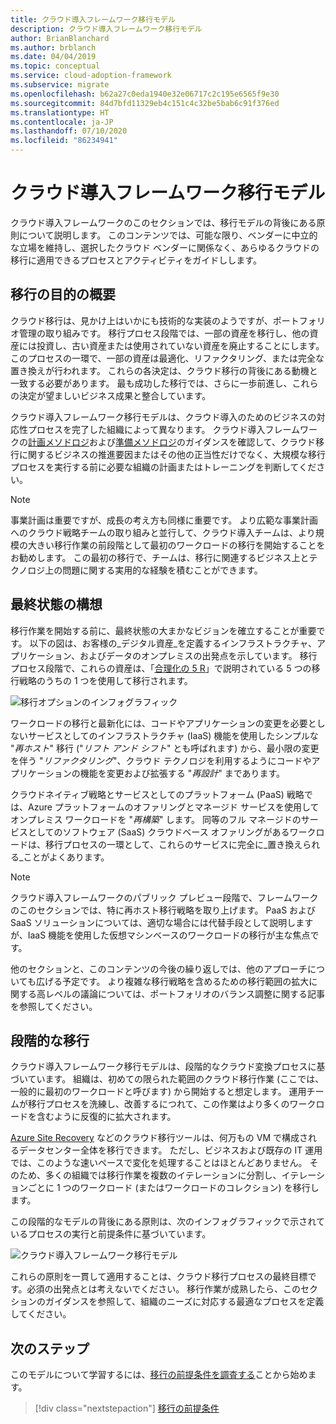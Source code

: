 ```yaml
---
title: クラウド導入フレームワーク移行モデル
description: クラウド導入フレームワーク移行モデル
author: BrianBlanchard
ms.author: brblanch
ms.date: 04/04/2019
ms.topic: conceptual
ms.service: cloud-adoption-framework
ms.subservice: migrate
ms.openlocfilehash: b62a27c0eda1940e32e06717c2c195e6565f9e30
ms.sourcegitcommit: 84d7bfd11329eb4c151c4c32be5bab6c91f376ed
ms.translationtype: HT
ms.contentlocale: ja-JP
ms.lasthandoff: 07/10/2020
ms.locfileid: "86234941"
---
```

# <a name="cloud-adoption-framework-migration-model"></a>クラウド導入フレームワーク移行モデル

クラウド導入フレームワークのこのセクションでは、移行モデルの背後にある原則について説明します。 このコンテンツでは、可能な限り、ベンダーに中立的な立場を維持し、選択したクラウド ベンダーに関係なく、あらゆるクラウドの移行に適用できるプロセスとアクティビティをガイドしします。

## <a name="understand-migration-motivations"></a>移行の目的の概要

クラウド移行は、見かけ上はいかにも技術的な実装のようですが、ポートフォリオ管理の取り組みです。 移行プロセス段階では、一部の資産を移行し、他の資産には投資し、古い資産または使用されていない資産を廃止することにします。 このプロセスの一環で、一部の資産は最適化、リファクタリング、または完全な置き換えが行われます。 これらの各決定は、クラウド移行の背後にある動機と一致する必要があります。 最も成功した移行では、さらに一歩前進し、これらの決定が望ましいビジネス成果と整合しています。

クラウド導入フレームワーク移行モデルは、クラウド導入のためのビジネスの対応性プロセスを完了した組織によって異なります。 クラウド導入フレームワークの[計画メソドロジ](../../plan/index.md)および[準備メソドロジ](../../ready/index.md)のガイダンスを確認して、クラウド移行に関するビジネスの推進要因またはその他の正当性だけでなく、大規模な移行プロセスを実行する前に必要な組織の計画またはトレーニングを判断してください。

> [!NOTE]
> 事業計画は重要ですが、成長の考え方も同様に重要です。 より広範な事業計画へのクラウド戦略チームの取り組みと並行して、クラウド導入チームは、より規模の大きい移行作業の前段階として最初のワークロードの移行を開始することをお勧めします。 この最初の移行で、チームは、移行に関連するビジネス上とテクノロジ上の問題に関する実用的な経験を積むことができます。

## <a name="envision-an-end-state"></a>最終状態の構想

移行作業を開始する前に、最終状態の大まかなビジョンを確立することが重要です。 以下の図は、お客様の_デジタル資産_を定義するインフラストラクチャ、アプリケーション、およびデータのオンプレミスの出発点を示しています。 移行プロセス段階で、これらの資産は、「[合理化の 5 R](../../digital-estate/5-rs-of-rationalization.md)」で説明されている 5 つの移行戦略のうちの 1 つを使用して移行されます。

![移行オプションのインフォグラフィック](../../_images/migrate/migration-options.png)

ワークロードの移行と最新化には、コードやアプリケーションの変更を必要としないサービスとしてのインフラストラクチャ (IaaS) 機能を使用したシンプルな "_再ホスト_" 移行 ("_リフト アンド シフト_" とも呼ばれます) から、最小限の変更を伴う "_リファクタリング_"、クラウド テクノロジを利用するようにコードやアプリケーションの機能を変更および拡張する "_再設計_" まであります。

クラウドネイティブ戦略とサービスとしてのプラットフォーム (PaaS) 戦略では、Azure プラットフォームのオファリングとマネージド サービスを使用してオンプレミス ワークロードを "_再構築_" します。 同等のフル マネージドのサービスとしてのソフトウェア (SaaS) クラウドベース オファリングがあるワークロードは、移行プロセスの一環として、これらのサービスに完全に_置き換えられる_ことがよくあります。

> [!NOTE]
> クラウド導入フレームワークのパブリック プレビュー段階で、フレームワークのこのセクションでは、特に再ホスト移行戦略を取り上げます。 PaaS および SaaS ソリューションについては、適切な場合には代替手段として説明しますが、IaaS 機能を使用した仮想マシンベースのワークロードの移行が主な焦点です。
>
> 他のセクションと、このコンテンツの今後の繰り返しでは、他のアプローチについても広げる予定です。 より複雑な移行戦略を含めるための移行範囲の拡大に関する高レベルの議論については、ポートフォリオのバランス調整に関する記事を参照してください。

## <a name="incremental-migration"></a>段階的な移行

クラウド導入フレームワーク移行モデルは、段階的なクラウド変換プロセスに基づいています。 組織は、初めての限られた範囲のクラウド移行作業 (ここでは、一般的に最初のワークロードと呼びます) から開始すると想定します。 運用チームが移行プロセスを洗練し、改善するにつれて、この作業はより多くのワークロードを含むように反復的に拡大されます。

[Azure Site Recovery](https://docs.microsoft.com/azure/site-recovery/site-recovery-overview) などのクラウド移行ツールは、何万もの VM で構成されるデータセンター全体を移行できます。 ただし、ビジネスおよび既存の IT 運用では、このような速いペースで変化を処理することはほとんどありません。 そのため、多くの組織では移行作業を複数のイテレーションに分割し、イテレーションごとに 1 つのワークロード (またはワークロードのコレクション) を移行します。

この段階的なモデルの背後にある原則は、次のインフォグラフィックで示されているプロセスの実行と前提条件に基づいています。

![クラウド導入フレームワーク移行モデル](../../_images/migrate/methodology.png)

これらの原則を一貫して適用することは、クラウド移行プロセスの最終目標です。必須の出発点とは考えないでください。 移行作業が成熟したら、このセクションのガイダンスを参照して、組織のニーズに対応する最適なプロセスを定義してください。

## <a name="next-steps"></a>次のステップ

このモデルについて学習するには、[移行の前提条件を調査する](./prerequisites/index.md)ことから始めます。

> [!div class="nextstepaction"]
> [移行の前提条件](./prerequisites/index.md)
